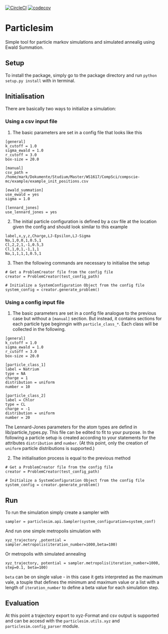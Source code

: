 [![CircleCI](https://circleci.com/gh/maqnius/compscie-mc/tree/master.svg?style=svg)](https://circleci.com/gh/maqnius/compscie-mc/tree/master)
[![codecov](https://codecov.io/gh/maqnius/compscie-mc/branch/master/graph/badge.svg)](https://codecov.io/gh/maqnius/compscie-mc/)


# Particlesim
Simple tool for particle markov simulations and simulated annealig using Ewald Summation.

## Setup

To install the package, simply go to the package directory and 
run `python setup.py install` with in terminal.

## Initialisation
There are basically two ways to initialize a simulation:

### Using a csv input file
1. The basic parameters are set in a config file that looks like this

```
[general]
k_cutoff = 1.0
sigma_ewald = 1.0
r_cutoff = 3.0
box-size = 20.0

[manual]
csv_path = /home/mark/Dokumente/Studium/Master/WS1617/CompSci/compscie-mc/example/example_init_positions.csv

[ewald_summation]
use_ewald = yes
sigma = 1.0

[lennard_jones]
use_lennard_jones = yes

```

2. The initial particle configuration is defined by a csv file at the location given the config and should look similar to this example

```
label,x,y,z,Charge,LJ-Epsilon,LJ-Sigma
Na,1,0,0,1,0.5,1
Cl,2,2,1,-1,0.5,3
Cl,1,0,1,-1,1,1
Na,1,1,1,1,0.5,1

```

3. Then the following commands are necessary to initialise the setup

```pyhton
# Get a ProblemCreator file from the config file
creator = ProblemCreator(test_config_path)

# Initialize a SystemConfiguration Object from the config file
system_config = creator.generate_problem()
```

### Using a config input file
1. The basic parameters are set in a config file analogue to the previous case but without a `[manual]` section.
But instead, it contains sections for each particle type beginngin with `particle_class_*`. Each class will be collected in the following.

```
[general]
k_cutoff = 1.0
sigma_ewald = 1.0
r_cutoff = 3.0
box-size = 20.0

[particle_class_1]
label = Natrium
type = NA
charge = 1
distribution = uniform
number = 10

[particle_class_2]
label = Chlor
type = CL
charge = -1
distribution = uniform
number = 20

```
The Lennard-Jones parameters for the atom types are defind in lib/particle_types.py. This file can be edited to fit to your
purpose. In the following a particle setup is created according to your statements for the attributes `distribution` and `number`.
(At this point, only the creation of `uniform` particle distributions is supported.)

2. The initialisation process is equal to the previous method

```pyhton
# Get a ProblemCreator file from the config file
creator = ProblemCreator(test_config_path)

# Initialize a SystemConfiguration Object from the config file
system_config = creator.generate_problem()
```

## Run

To run the simulation simply create a sampler with
```
sampler = particlesim.api.Sampler(system_configuration=system_conf)
```

And run one simple metropolis simulation with
```
xyz_trajectory ,potential = sampler.metropolis(iteration_number=1000,beta=100)

```

Or metropolis with simulated annealing
```
xyz_trajectory, potential = sampler.metropolis(iteration_number=1000, step=0.1, beta=100)
```

`beta` can be on single value - in this case it gets interpreted as the maximum vale,
a touple that defines the minimum and maximum value or a list with a length of `iteration_number` to define
a beta value for each simulation step.

## Evaluation
At this point a trajectory export to xyz-Format and csv output is supported and can be accesd with the `particlesim.utils.xyz`
and `particlesim.config_parser` module.